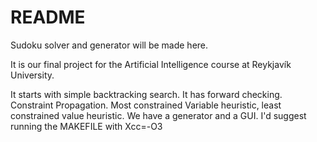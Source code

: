 README
======

Sudoku solver and generator will be made here.

It is our final project for the Artificial Intelligence course at Reykjavík University.

It starts with simple backtracking search. It has forward checking.
Constraint Propagation. Most constrained Variable heuristic, least constrained value heuristic.
We have a generator and a GUI. I'd suggest running the MAKEFILE with Xcc=-O3